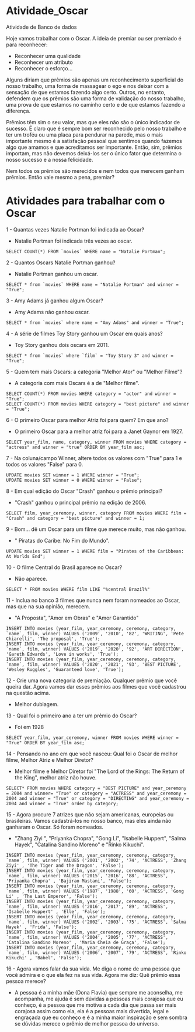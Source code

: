 # Atividade_Oscar
Atividade de Banco de dados

Hoje vamos trabalhar com o Oscar.
A ideia de premiar ou ser premiado é para reconhecer:
- Reconhecer uma qualidade
- Reconhecer um atributo
- Reconhecer o esforço... 

Alguns diriam que prêmios são apenas um reconhecimento superficial do nosso trabalho, uma forma de massagear o ego e nos deixar com a sensação de que estamos fazendo algo certo. Outros, no entanto, defendem que os prêmios são uma forma de validação do nosso trabalho, uma prova de que estamos no caminho certo e de que estamos fazendo a diferença.

Prêmios têm sim o seu valor, mas que eles não são o único indicador de sucesso. É claro que é sempre bom ser reconhecido pelo nosso trabalho e ter um troféu ou uma placa para pendurar na parede, mas o mais importante mesmo é a satisfação pessoal que sentimos quando fazemos algo que amamos e que acreditamos ser importante. Então, sim, prêmios importam, mas não devemos deixá-los ser o único fator que determina o nosso sucesso e a nossa felicidade.

Nem todos os prêmios são merecidos e nem todos que merecem ganham prêmios. 
Então vale mesmo a pena, premiar? 

# Atividades para trabalhar com o Oscar

1 - Quantas vezes Natalie Portman foi indicada ao Oscar?
- Natalie Portman foi indicada três vezes ao oscar.

```
SELECT COUNT(*) FROM `movies` WHERE name = "Natalie Portman";
```

2 - Quantos Oscars Natalie Portman ganhou?
- Natalie Portman ganhou um oscar.

```
SELECT * from `movies` WHERE name = "Natalie Portman" and winner = "True";
```

3 - Amy Adams já ganhou algum Oscar?
-  Amy Adams não ganhou oscar.

```
SELECT * from `movies` where name = "Amy Adams" and winner = "True";
```

4 -  A série de filmes Toy Story ganhou um Oscar em quais anos?
- Toy Story ganhou dois oscars em 2011.

```
SELECT * from `movies` where `film` = "Toy Story 3" and winner = "True";
```

5 - Quem tem mais Oscars: a categoria "Melhor Ator" ou "Melhor Filme"?
- A categoria com mais Oscars é a de "Melhor filme".
```
SELECT COUNT(*) FROM movies WHERE category = "actor" and winner = "True"; 
SELECT COUNT(*) FROM movies WHERE category = "best picture" and winner = "True";
```

6 - O primeiro Oscar para melhor Atriz foi para quem? Em que ano?
- O primeiro Oscar para a melhor atriz foi para a Janet Gaynor em 1927.

```
SELECT year_film, name, category, winner FROM movies WHERE category = "actress" and winner = "true" ORDER BY year_film asc;
```

7 - Na coluna/campo Winner, altere todos os valores com "True" para 1 e todos os valores "False" para 0.

```
UPDATE movies SET winner = 1 WHERE winner = "True";
UPDATE movies SET winner = 0 WHERE winner = "False";
```

8 - Em qual edição do Oscar "Crash" ganhou o prêmio principal?
- "Crash" ganhou o principal prêmio na edição de 2006.

```
SELECT film, year_ceremony, winner, category FROM movies WHERE film = "Crash" and category = "best picture" and winner = 1;
```

9 - Bom... dê um Oscar para um filme que merece muito, mas não ganhou.
- " Piratas do Caribe: No Fim do Mundo".

```
UPDATE movies SET winner = 1 WHERE film = "Pirates of the Caribbean: At Worlds End";
```

10 - O filme Central do Brasil aparece no Oscar?
- Não aparece.

```
SELECT * FROM movies WHERE film LIKE "%central Brazil%"
```

11 - Inclua no banco 3 filmes que nunca nem foram nomeados ao Oscar, mas que na sua opinião, merecem. 
- "A Proposta",  "Amor em Obras" e "Amor Garantido"

```
INSERT INTO movies (year_film, year_ceremony, ceremony, category, `name`, film, winner) VALUES ('2009', '2010', '82', 'WRITING', 'Pete Chiarelli', 'The proposal', 'True');
INSERT INTO movies (year_film, year_ceremony, ceremony, category, `name`, film, winner) VALUES ('2019', '2020', '92', 'ART DIRECTION', 'Gareth Edwards', 'Love in works', 'True');
INSERT INTO movies (year_film, year_ceremony, ceremony, category, `name`, film, winner) VALUES ('2020', '2021', '93', 'BEST PICTURE', 'Wesley Ruggles', 'Guaranteed love', 'True');
```

12 - Crie uma nova categoria de premiação. Qualquer prêmio que você queira dar. Agora vamos dar esses prêmios aos filmes que você cadastrou na questão acima.
- Melhor dublagem.

13 - Qual foi o primeiro ano a ter um prêmio do Oscar?
- Foi em 1928

```
SELECT year_film, year_ceremony, winner FROM movies WHERE winner = "True" ORDER BY year_film asc;
```

14 - Pensando no ano em que você nasceu: Qual foi o Oscar de melhor filme, Melhor Atriz e Melhor Diretor?
- Melhor filme e Melhor Diretor foi "The Lord of the Rings: The Return of the King", melhor atriz não houve.

```
SELECT* FROM movies WHERE category = "BEST PICTURE" and year_ceremony = 2004 and winner= "True" or category = "ACTRESS" and year_ceremony = 2004 and winner = "True" or category = "DIRECTING" and year_ceremony = 2004 and winner = "True" order by category; 
```

15 - Agora procure 7 atrizes que não sejam americanas, europeias ou brasileiras.  Vamos cadastrá-los no nosso banco, mas eles ainda não ganharam o Oscar. Só foram nomeados.
- "Zhang Ziyi ", "Priyanka Chopra", "Gong Li", "Isabelle Huppert", "Salma Hayek", "Catalina Sandino Moreno" e "Rinko Kikuchi".

```
INSERT INTO movies (year_film, year_ceremony, ceremony, category, `name`, film, winner) VALUES ('2001', '2002', '74', 'ACTRESS', 'Zhang Ziyi' , 'The Tiger and the Dragon', 'False');
INSERT INTO movies (year_film, year_ceremony, ceremony, category, `name`, film, winner) VALUES ('2015', '2016', '88', 'ACTRESS', 'Priyanka Chopra' , 'Bajirao Mastani', 'False');
INSERT INTO movies (year_film, year_ceremony, ceremony, category, `name`, film, winner) VALUES ('1987', '1988', '60', 'ACTRESS', 'Gong Li' , 'The Last Emperor', 'False');
INSERT INTO movies (year_film, year_ceremony, ceremony, category, `name`, film, winner) VALUES ('2016', '2017', '89', 'ACTRESS', 'Isabelle Huppert' , 'Elle', 'False');
INSERT INTO movies (year_film, year_ceremony, ceremony, category, `name`, film, winner) VALUES ('2002', '2003', '75', 'ACTRESS', 'Salma Hayek' , 'Frida', 'False');
INSERT INTO movies (year_film, year_ceremony, ceremony, category, `name`, film, winner) VALUES ('2004', '2005', '77', 'ACTRESS', 'Catalina Sandino Moreno' , 'Maria Cheia de Graça', 'False');
INSERT INTO movies (year_film, year_ceremony, ceremony, category, `name`, film, winner) VALUES ('2006', '2007', '79', 'ACTRESS', 'Rinko Kikuchi' , 'Babel', 'False');
```

16 - Agora vamos falar da sua vida. Me diga o nome de uma pessoa que você admira e o que ela fez na sua vida. Agora me diz: Quê prêmio essa pessoa merece?
- A pessoa é a minha mãe (Dona Flavia) que sempre me aconselha, me acompanha, me ajuda é sem dúvidas a pessoas mais corajosa que eu conheço, é a pessoa que me motiva a cada dia que passa ser mais corajosa assim como ela, ela é a pessoas mais divertida, legal e engraçada que eu conheço e é a minha maior inspiração e sem sombra se dúvidas merece o prêmio de melhor pessoa do universo.
